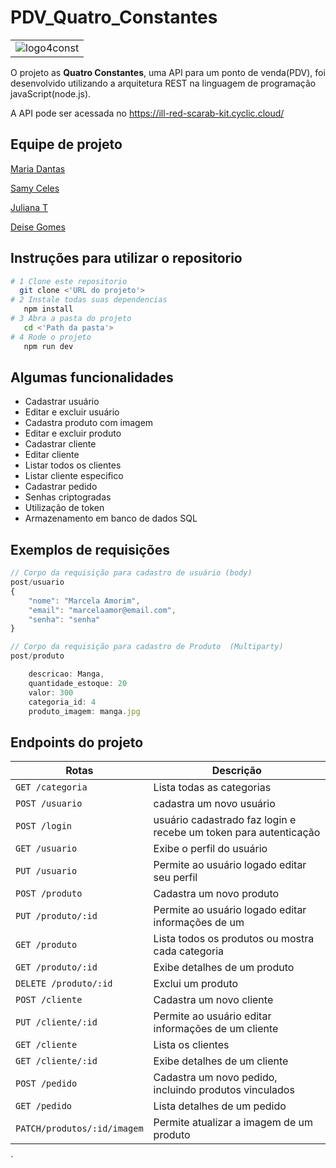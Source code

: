 # PDV_Quatro_Constantes
||
|:-:|
|![logo4const](https://github.com/Maria-Dantas/PDV_Quatro_Constantes/assets/64916818/8fe366c6-48b5-476b-a26e-c3915e0f41fe)|


O projeto  as **Quatro Constantes**,  uma API para um ponto de venda(PDV), foi desenvolvido utilizando a arquitetura REST na linguagem de programação javaScript(node.js).

A API pode ser acessada no https://ill-red-scarab-kit.cyclic.cloud/

## Equipe de projeto
[Maria Dantas](https://github.com/Maria-Dantas)

[Samy Celes](https://github.com/samyceles)

[Juliana T](https://github.com/JulianaT93)

[Deise Gomes](https://github.com/Deisemaya)

## Instruções para utilizar o repositorio 
```bash
# 1 Clone este repositorio
  git clone <'URL do projeto'> 
# 2 Instale todas suas dependencias 
   npm install
# 3 Abra a pasta do projeto
   cd <'Path da pasta'>
# 4 Rode o projeto
   npm run dev

```
 ## Algumas funcionalidades 

  - Cadastrar usuário 
  - Editar e excluir usuário 
  - Cadastra produto com imagem
  - Editar e excluir produto
  - Cadastrar cliente
  - Editar cliente
  - Listar todos os clientes
  - Listar cliente especifico
  - Cadastrar pedido
  - Senhas criptogradas
  - Utilização de token 
  - Armazenamento em banco de dados SQL




## Exemplos de requisições 
```javascript
// Corpo da requisição para cadastro de usuário (body)
post/usuario
{
    "nome": "Marcela Amorim",
    "email": "marcelaamor@email.com",
    "senha": "senha"
}
```

```javascript
// Corpo da requisição para cadastro de Produto  (Multiparty)
post/produto

    descricao: Manga,
    quantidade_estoque: 20
    valor: 300
    categoria_id: 4
    produto_imagem: manga.jpg

```
## Endpoints do projeto

|**Rotas**|**Descrição**|
|-----|---------|
|`GET /categoria`|Lista todas as categorias|
|`POST /usuario`|cadastra um novo usuário|
|`POST /login`|usuário cadastrado faz login e recebe um token para autenticação|
|`GET /usuario`|Exibe o perfil do usuário|
|`PUT /usuario`|Permite ao usuário logado editar seu perfil|
|`POST /produto`|Cadastra um novo produto|
|`PUT /produto/:id`|Permite ao usuário logado editar informações de um| produto.
|`GET /produto`|Lista todos os produtos ou mostra cada categoria|
|`GET /produto/:id`| Exibe detalhes de um produto|
|`DELETE /produto/:id`| Exclui um produto|
|`POST /cliente`| Cadastra um novo cliente|
|`PUT /cliente/:id`| Permite ao usuário  editar informações de um cliente|
|`GET /cliente`| Lista os clientes|
|`GET /cliente/:id`| Exibe detalhes de um cliente|
|`POST /pedido`| Cadastra um novo pedido, incluindo produtos vinculados|
|`GET /pedido`| Lista detalhes de um pedido|
|`PATCH/produtos/:id/imagem`| Permite atualizar a imagem de um produto| 










`


 


